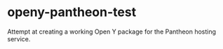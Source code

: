 # openy-pantheon-test
Attempt at creating a working Open Y package for the Pantheon hosting service.
